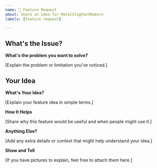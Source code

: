 ```yaml
---
name: 🚀 Feature Request
about: Share an idea for MetalSlugFontReborn
labels: [feature request]

---
```


## What's the Issue?

**What's the problem you want to solve?**

[Explain the problem or limitation you've noticed.]

## Your Idea

**What's Your Idea?**

[Explain your feature idea in simple terms.]

**How It Helps**

[Share why this feature would be useful and when people might use it.]

**Anything Else?**

[Add any extra details or context that might help understand your idea.]

**Show and Tell**

[If you have pictures to explain, feel free to attach them here.]
